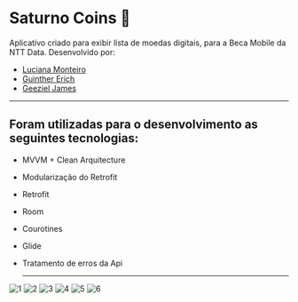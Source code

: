 # Saturno Coins :iphone:

Aplicativo criado para exibir lista de moedas digitais, para a Beca Mobile da NTT Data.
Desenvolvido por: 
- [Luciana Monteiro](https://github.com/lucianamcedro)
- [Guinther Erich](https://github.com/guinther-erich)
- [Geeziel James](https://github.com/Geeziel)

*******

## Foram utilizadas para o desenvolvimento as seguintes tecnologias:
- MVVM + Clean Arquitecture
- Modularização do Retrofit
- Retrofit
- Room
- Courotines
- Glide 
- Tratamento de erros da Api
  
  *******

![1](https://user-images.githubusercontent.com/86168060/175058407-dc1ab8a5-c033-471c-a84a-7e1a7ddea478.png)
![2](https://user-images.githubusercontent.com/86168060/175058413-2264d4b8-15f7-4b27-99ff-88e0a33c0f74.png)
![3](https://user-images.githubusercontent.com/86168060/175058419-cc383c00-5467-490a-8e2b-afe406ef8bce.png)
![4](https://user-images.githubusercontent.com/86168060/175058421-d57488cb-7722-4e86-8f65-82f7ff80e28c.png)
![5](https://user-images.githubusercontent.com/86168060/175058423-0c69b616-bffd-493d-ab73-223ff88ed45a.png)
![6](https://user-images.githubusercontent.com/86168060/175058425-8a1cfbf3-2f11-4d9b-a61a-a1a106a88027.png)
